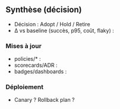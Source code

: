## Synthèse (décision)
- Décision : Adopt / Hold / Retire
- Δ vs baseline (succès, p95, coût, flaky) :

### Mises à jour
- policies/* :
- scorecards/ADR :
- badges/dashboards :

### Déploiement
- Canary ?  Rollback plan ?
